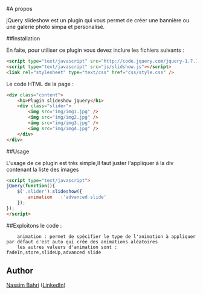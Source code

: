 #A propos

jQuery slideshow est un plugin qui vous permet de créer une bannière ou une galerie photo simpa et personalisé.

##Installation

En faite, pour utiliser ce plugin vous devez inclure les fichiers suivants :

```html
<script type="text/javascript" src="http://code.jquery.com/jquery-1.7.1.js"></script>
<script type="text/javascript" src="js/slidshow.js"></script>
<link rel="stylesheet" type="text/css" href="css/style.css" />
```

Le code HTML de la page : 
```html
<div class="content">
	<h1>Plugin slideshow jquery</h1>
	<div class="slider">
    	<img src="img/img1.jpg" />
        <img src="img/img2.jpg" />
        <img src="img/img3.jpg" />
        <img src="img/img4.jpg" />
    </div>
</div>

```


##Usage

L'usage de ce plugin est très simple,Il faut juster l'appliquer à la div contenant la liste des images

```html
<script type="text/javascript">
jQuery(function(){
	$('.slider').slideshow({
		animation	:'advanced slide'
	});
});
</script>
```

##Exploitons le code :

		animation : permet de spécifier le type de l'animation à appliquer par défaut c'est auto qui crée des animations aléatoires
		les autres valeurs d'animation sont : fadeIn,store,slideUp,advanced slide

## Author

[Nassim Bahri](https://www.facebook.com/Bahri.Nassim) ([LinkedIn](http://www.linkedin.com/pub/nassim-bahri/32/b38/a11))